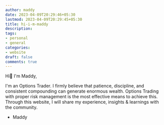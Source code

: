 ```yaml
---
author: maddy
date: 2023-04-09T20:29:46+05:30
lastmod: 2023-04-09T20:29:45+05:30
title: hi-i-m-maddy
description: 
tags:
- personal
- general
categories: 
- website
draft: false
comments: true
---
```


Hi👋 I'm Maddy, 

I'm an Options Trader. I firmly believe that patience, discipline, and consistent compounding can generate enormous wealth. Options Trading with proper risk management is the most effective means to achieve this.  Through this website, I will share my experience, insights & learnings with the community.

- Maddy
